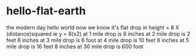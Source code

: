 # hello-flat-earth
the modern day hello world now we know it's flat
drop in height = 8 X (distance)squared
ie y = 8(x2)
at 1 mile drop is 8 inches
at 2 mile drop is 2 feet 8 inches
at 3 mile drop is 6 foot
at 4 mile drop is 10 feet 8 inches
at 5 mile drop is 16 feet 8 inches
at 30 mile drop is 600 foot
